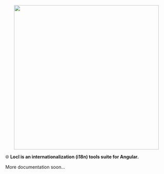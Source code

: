 <p align="center"><img src="https://raw.githubusercontent.com/loclapp/locl/master/apps/web/src/assets/img/locl-social.png" width="450"></p>

🌐 **Locl is an internationalization (i18n) tools suite for Angular.**

More documentation soon...
